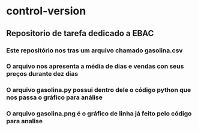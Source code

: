 # control-version

## Repositorio de tarefa dedicado a EBAC

### Este repositório nos tras um arquivo chamado gasolina.csv
### O arquivo nos apresenta a média de dias e vendas con seus preços durante dez dias
### O arquivo gasolina.py possui dentro dele o código python que nos passa o gráfico para análise
### O arquivo gasolina.png é o gráfico de linha já feito pelo código para analise

